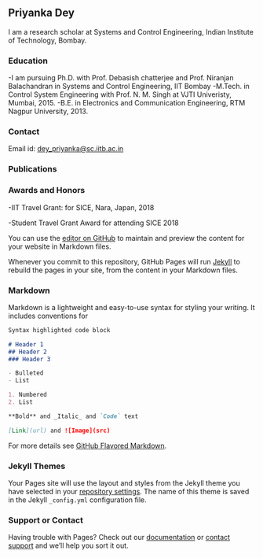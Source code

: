 ## Priyanka Dey

I am a research scholar at Systems and Control Engineering, Indian Institute of Technology, Bombay.

### Education
-I am pursuing Ph.D. with Prof. Debasish chatterjee and Prof. Niranjan Balachandran in Systems and Control Engineering, IIT Bombay
-M.Tech. in Control System Engineering with Prof. N. M. Singh at VJTI Univeristy, Mumbai, 2015.
-B.E. in Electronics and Communication Engineering, RTM Nagpur University, 2013.

### Contact
Email id: dey_priyanka@sc.iitb.ac.in

### Publications

### Awards and Honors
-IIT Travel Grant: for SICE, Nara, Japan, 2018

-Student Travel Grant Award for attending SICE 2018

You can use the [editor on GitHub](https://github.com/PriyankaDey18/PriyankaDey.github.io/edit/gh-pages/index.md) to maintain and preview the content for your website in Markdown files.

Whenever you commit to this repository, GitHub Pages will run [Jekyll](https://jekyllrb.com/) to rebuild the pages in your site, from the content in your Markdown files.

### Markdown

Markdown is a lightweight and easy-to-use syntax for styling your writing. It includes conventions for

```markdown
Syntax highlighted code block

# Header 1
## Header 2
### Header 3

- Bulleted
- List

1. Numbered
2. List

**Bold** and _Italic_ and `Code` text

[Link](url) and ![Image](src)
```

For more details see [GitHub Flavored Markdown](https://guides.github.com/features/mastering-markdown/).

### Jekyll Themes

Your Pages site will use the layout and styles from the Jekyll theme you have selected in your [repository settings](https://github.com/PriyankaDey18/PriyankaDey.github.io/settings/pages). The name of this theme is saved in the Jekyll `_config.yml` configuration file.

### Support or Contact

Having trouble with Pages? Check out our [documentation](https://docs.github.com/categories/github-pages-basics/) or [contact support](https://support.github.com/contact) and we’ll help you sort it out.

